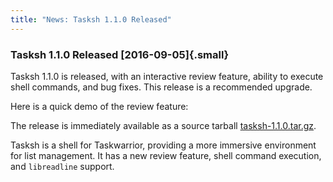 ```yaml
---
title: "News: Tasksh 1.1.0 Released"
---
```


### Tasksh 1.1.0 Released [2016-09-05]{.small}

Tasksh 1.1.0 is released, with an interactive review feature, ability to execute
shell commands, and bug fixes. This release is a recommended upgrade.

Here is a quick demo of the review feature:

The release is immediately available as a source tarball
[tasksh-1.1.0.tar.gz](https://taskwarrior.org/download/tasksh-1.1.0.tar.gz).

Tasksh is a shell for Taskwarrior, providing a more immersive environment for
list management. It has a new review feature, shell command execution, and
`libreadline` support.

